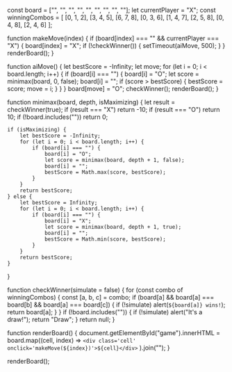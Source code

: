 const board = ["", "", "", "", "", "", "", "", ""];
let currentPlayer = "X";
const winningCombos = [
    [0, 1, 2], [3, 4, 5], [6, 7, 8],
    [0, 3, 6], [1, 4, 7], [2, 5, 8],
    [0, 4, 8], [2, 4, 6]
];

function makeMove(index) {
    if (board[index] === "" && currentPlayer === "X") {
        board[index] = "X";
        if (!checkWinner()) {
            setTimeout(aiMove, 500);
        }
    }
    renderBoard();
}

function aiMove() {
    let bestScore = -Infinity;
    let move;
    for (let i = 0; i < board.length; i++) {
        if (board[i] === "") {
            board[i] = "O";
            let score = minimax(board, 0, false);
            board[i] = "";
            if (score > bestScore) {
                bestScore = score;
                move = i;
            }
        }
    }
    board[move] = "O";
    checkWinner();
    renderBoard();
}

function minimax(board, depth, isMaximizing) {
    let result = checkWinner(true);
    if (result === "X") return -10;
    if (result === "O") return 10;
    if (!board.includes("")) return 0;
    
    if (isMaximizing) {
        let bestScore = -Infinity;
        for (let i = 0; i < board.length; i++) {
            if (board[i] === "") {
                board[i] = "O";
                let score = minimax(board, depth + 1, false);
                board[i] = "";
                bestScore = Math.max(score, bestScore);
            }
        }
        return bestScore;
    } else {
        let bestScore = Infinity;
        for (let i = 0; i < board.length; i++) {
            if (board[i] === "") {
                board[i] = "X";
                let score = minimax(board, depth + 1, true);
                board[i] = "";
                bestScore = Math.min(score, bestScore);
            }
        }
        return bestScore;
    }
}

function checkWinner(simulate = false) {
    for (const combo of winningCombos) {
        const [a, b, c] = combo;
        if (board[a] && board[a] === board[b] && board[a] === board[c]) {
            if (!simulate) alert(`${board[a]} wins!`);
            return board[a];
        }
    }
    if (!board.includes("")) {
        if (!simulate) alert("It's a draw!");
        return "Draw";
    }
    return null;
}

function renderBoard() {
    document.getElementById("game").innerHTML = board.map((cell, index) => 
        `<div class='cell' onclick='makeMove(${index})'>${cell}</div>`
    ).join("");
}

renderBoard();
